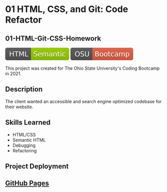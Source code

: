 # 01 HTML, CSS, and Git: Code Refactor
## 01-HTML-Git-CSS-Homework
![HTML Badge](./assets/images/HTML-Semantic-green.svg) ![HTML Badge](./assets/images/OSU-Bootcamp-red.svg)

This project was created for The Ohio State University's Coding Bootcamp in 2021.
## Description
The client wanted an accessible and search engine optimized codebase for their website.
## Skills Learned
- HTML/CSS
- Semantic HTML
- Debugging
- Refactoring
## Project Deployment
[GitHub Pages](https://ethanharsh.github.io/01-HTML-Git-CSS-Homework/)
---
